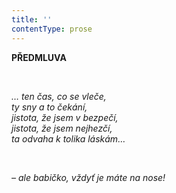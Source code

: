 ```yaml
---
title: ''
contentType: prose
---
```


<section>

<div class="centered">

<div class="verse">

**PŘEDMLUVA**

</div>

</div>

   

<div class="centered">

<div class="verse">

_… ten čas, co se vleče,  
ty sny a to čekání,  
jistota, že jsem v bezpečí,  
jistota, že jsem nejhezčí,  
ta odvaha k tolika láskám…_

</div>

</div>

 

<div class="centered">

<div class="verse">

_– ale babičko, vždyť je máte na nose!_

</div>

</div>

</section>
